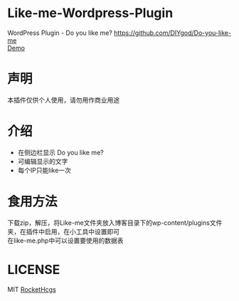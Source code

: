 # Like-me-Wordpress-Plugin  
WordPress Plugin - Do you like me? https://github.com/DIYgod/Do-you-like-me  
[Demo](http://www.rhw-team.com/Home)  
  
# 声明  
本插件仅供个人使用，请勿用作商业用途  
  
# 介绍  
- 在侧边栏显示 Do you like me?  
- 可编辑显示的文字  
- 每个IP只能like一次  
  
# 食用方法  
下载zip，解压，将Like-me文件夹放入博客目录下的wp-content/plugins文件夹，在插件中启用，在小工具中设置即可  
在like-me.php中可以设置要使用的数据表

# LICENSE  
MIT [RocketHcgs](http://www.rhw-team.com/)
